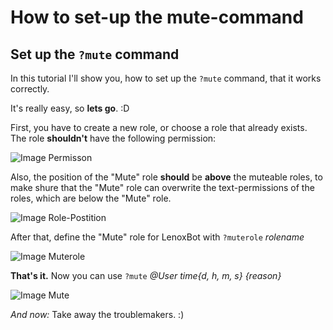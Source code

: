 # How to set-up the mute-command

## Set up the `?mute` command

In this tutorial I'll show you, how to set up the `?mute` command, that it works correctly.

It's really easy, so **lets go**. :D

First, you have to create a new role, or choose a role that already exists. The role **shouldn't** have the following permission:

![Image Permisson](https://i.imgur.com/Nr0TfQk.png)

Also, the position of the "Mute" role **should** be **above** the muteable roles, to make shure that the "Mute" role can overwrite the text-permissions of the roles, which are below the "Mute" role.

![Image Role-Postition](https://i.imgur.com/yBvWJ5N.png)

After that, define the "Mute" role for LenoxBot with `?muterole` _rolename_

![Image Muterole](https://i.imgur.com/dJ0wFZS.png)

**That's it.** Now you can use `?mute` _@User time{d, h, m, s} {reason}_

![Image Mute](https://i.imgur.com/mHJdqrR.png)

_And now:_ Take away the troublemakers. :\)

